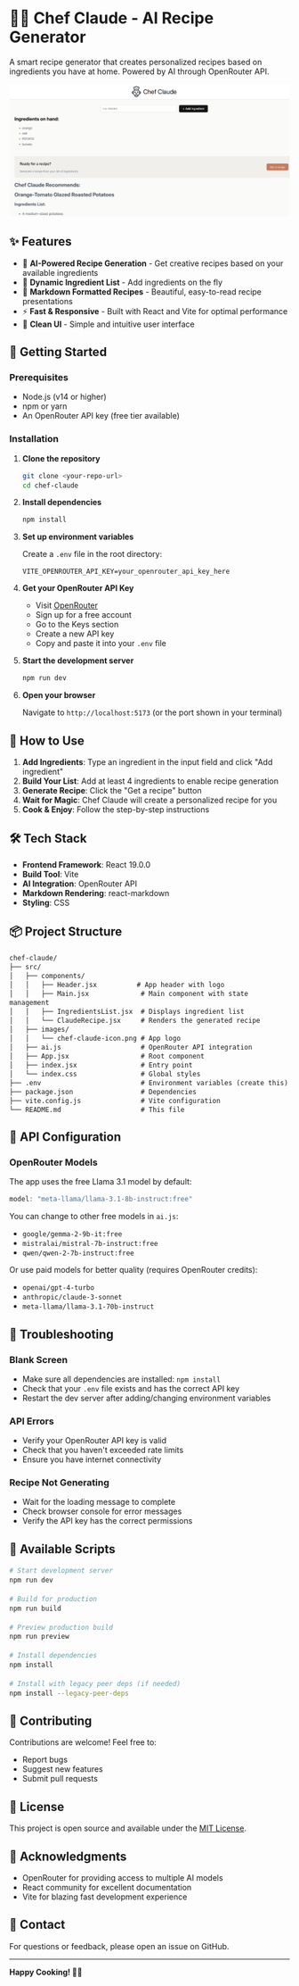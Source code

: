# 🧑‍🍳 Chef Claude - AI Recipe Generator

A smart recipe generator that creates personalized recipes based on ingredients you have at home. Powered by AI through OpenRouter API.

![Chef Claude](./images/CHEF-CLAUDE.png)


## ✨ Features

- 🥘 **AI-Powered Recipe Generation** - Get creative recipes based on your available ingredients
- 📝 **Dynamic Ingredient List** - Add ingredients on the fly
- 📖 **Markdown Formatted Recipes** - Beautiful, easy-to-read recipe presentations
- ⚡ **Fast & Responsive** - Built with React and Vite for optimal performance
- 🎨 **Clean UI** - Simple and intuitive user interface

## 🚀 Getting Started

### Prerequisites

- Node.js (v14 or higher)
- npm or yarn
- An OpenRouter API key (free tier available)

### Installation

1. **Clone the repository**
   ```bash
   git clone <your-repo-url>
   cd chef-claude
   ```

2. **Install dependencies**
   ```bash
   npm install
   ```

3. **Set up environment variables**
   
   Create a `.env` file in the root directory:
   ```env
   VITE_OPENROUTER_API_KEY=your_openrouter_api_key_here
   ```

4. **Get your OpenRouter API Key**
   - Visit [OpenRouter](https://openrouter.ai/)
   - Sign up for a free account
   - Go to the Keys section
   - Create a new API key
   - Copy and paste it into your `.env` file

5. **Start the development server**
   ```bash
   npm run dev
   ```

6. **Open your browser**
   
   Navigate to `http://localhost:5173` (or the port shown in your terminal)

## 🎯 How to Use

1. **Add Ingredients**: Type an ingredient in the input field and click "Add ingredient"
2. **Build Your List**: Add at least 4 ingredients to enable recipe generation
3. **Generate Recipe**: Click the "Get a recipe" button
4. **Wait for Magic**: Chef Claude will create a personalized recipe for you
5. **Cook & Enjoy**: Follow the step-by-step instructions

## 🛠️ Tech Stack

- **Frontend Framework**: React 19.0.0
- **Build Tool**: Vite
- **AI Integration**: OpenRouter API
- **Markdown Rendering**: react-markdown
- **Styling**: CSS

## 📦 Project Structure

```
chef-claude/
├── src/
│   ├── components/
│   │   ├── Header.jsx          # App header with logo
│   │   ├── Main.jsx             # Main component with state management
│   │   ├── IngredientsList.jsx  # Displays ingredient list
│   │   └── ClaudeRecipe.jsx     # Renders the generated recipe
│   ├── images/
│   │   └── chef-claude-icon.png # App logo
│   ├── ai.js                    # OpenRouter API integration
│   ├── App.jsx                  # Root component
│   ├── index.jsx                # Entry point
│   └── index.css                # Global styles
├── .env                         # Environment variables (create this)
├── package.json                 # Dependencies
├── vite.config.js               # Vite configuration
└── README.md                    # This file
```

## 🔑 API Configuration

### OpenRouter Models

The app uses the free Llama 3.1 model by default:
```javascript
model: "meta-llama/llama-3.1-8b-instruct:free"
```

You can change to other free models in `ai.js`:
- `google/gemma-2-9b-it:free`
- `mistralai/mistral-7b-instruct:free`
- `qwen/qwen-2-7b-instruct:free`

Or use paid models for better quality (requires OpenRouter credits):
- `openai/gpt-4-turbo`
- `anthropic/claude-3-sonnet`
- `meta-llama/llama-3.1-70b-instruct`

## 🐛 Troubleshooting

### Blank Screen
- Make sure all dependencies are installed: `npm install`
- Check that your `.env` file exists and has the correct API key
- Restart the dev server after adding/changing environment variables

### API Errors
- Verify your OpenRouter API key is valid
- Check that you haven't exceeded rate limits
- Ensure you have internet connectivity

### Recipe Not Generating
- Wait for the loading message to complete
- Check browser console for error messages
- Verify the API key has the correct permissions

## 📝 Available Scripts

```bash
# Start development server
npm run dev

# Build for production
npm run build

# Preview production build
npm run preview

# Install dependencies
npm install

# Install with legacy peer deps (if needed)
npm install --legacy-peer-deps
```

## 🤝 Contributing

Contributions are welcome! Feel free to:
- Report bugs
- Suggest new features
- Submit pull requests

## 📄 License

This project is open source and available under the [MIT License](LICENSE).

## 🙏 Acknowledgments

- OpenRouter for providing access to multiple AI models
- React community for excellent documentation
- Vite for blazing fast development experience

## 📧 Contact

For questions or feedback, please open an issue on GitHub.

---

**Happy Cooking! 🍳✨**

